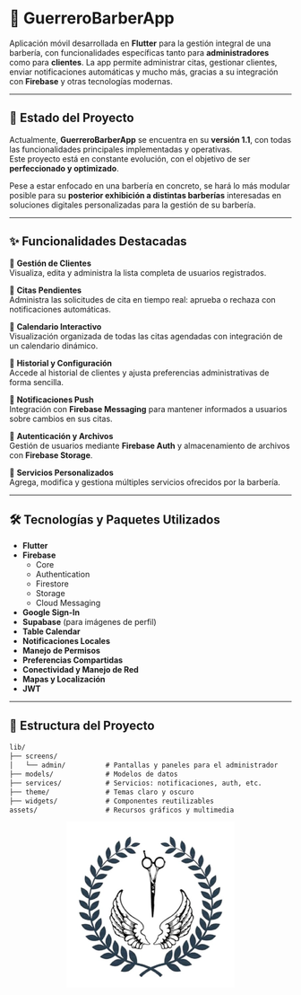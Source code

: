 # 💈 GuerreroBarberApp

Aplicación móvil desarrollada en **Flutter** para la gestión integral de una barbería, con funcionalidades específicas tanto para **administradores** como para **clientes**. La app permite administrar citas, gestionar clientes, enviar notificaciones automáticas y mucho más, gracias a su integración con **Firebase** y otras tecnologías modernas.

---

## 🚧 Estado del Proyecto

Actualmente, **GuerreroBarberApp** se encuentra en su **versión 1.1**, con todas las funcionalidades principales implementadas y operativas.  
Este proyecto está en constante evolución, con el objetivo de ser **perfeccionado y optimizado**.

Pese a estar enfocado en una barbería en concreto, se hará lo más modular posible para su **posterior exhibición a distintas barberías** interesadas en soluciones digitales personalizadas para la gestión de su barbería.

---

## ✨ Funcionalidades Destacadas

🔹 **Gestión de Clientes**  
  Visualiza, edita y administra la lista completa de usuarios registrados.

🔹 **Citas Pendientes**  
  Administra las solicitudes de cita en tiempo real: aprueba o rechaza con notificaciones automáticas.

🔹 **Calendario Interactivo**  
  Visualización organizada de todas las citas agendadas con integración de un calendario dinámico.

🔹 **Historial y Configuración**  
  Accede al historial de clientes y ajusta preferencias administrativas de forma sencilla.

🔹 **Notificaciones Push**  
  Integración con **Firebase Messaging** para mantener informados a usuarios sobre cambios en sus citas.

🔹 **Autenticación y Archivos**  
  Gestión de usuarios mediante **Firebase Auth** y almacenamiento de archivos con **Firebase Storage**.

🔹 **Servicios Personalizados**  
  Agrega, modifica y gestiona múltiples servicios ofrecidos por la barbería.

---

## 🛠️ Tecnologías y Paquetes Utilizados

- **Flutter**
- **Firebase**
  - Core
  - Authentication
  - Firestore
  - Storage
  - Cloud Messaging
- **Google Sign-In**
- **Supabase** (para imágenes de perfil)
- **Table Calendar**
- **Notificaciones Locales**
- **Manejo de Permisos**
- **Preferencias Compartidas**
- **Conectividad y Manejo de Red**
- **Mapas y Localización**
- **JWT**

---

## 📁 Estructura del Proyecto

```plaintext
lib/
├── screens/
│   └── admin/          # Pantallas y paneles para el administrador
├── models/             # Modelos de datos
├── services/           # Servicios: notificaciones, auth, etc.
├── theme/              # Temas claro y oscuro
├── widgets/            # Componentes reutilizables
assets/                 # Recursos gráficos y multimedia
```

<p align="center">
  <img src="assets/logoReadme.png" alt="Barbería Guerrero" width="300"/>
</p>



